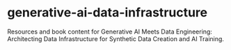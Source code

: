# generative-ai-data-infrastructure
Resources and book content for Generative AI Meets Data Engineering: Architecting Data Infrastructure for Synthetic Data Creation and AI Training.
